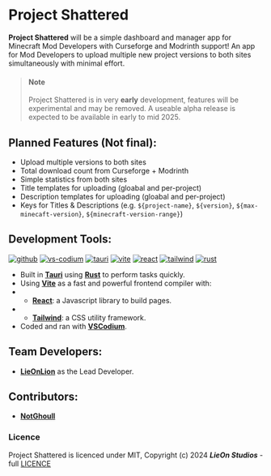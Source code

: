 # Project Shattered

**Project Shattered** will be a simple dashboard and manager app for Minecraft Mod Developers with Curseforge and Modrinth support! An app for Mod Developers to upload multiple new project versions to both sites simultaneously with minimal effort.

> #### Note
> Project Shattered is in very **early** development, features will be experimental and may be removed. 
> A useable alpha release is expected to be available in early to mid 2025.

## Planned Features (Not final):

- Upload multiple versions to both sites
- Total download count from Curseforge + Modrinth
- Simple statistics from both sites
- Title templates for uploading (gloabal and per-project)
- Description templates for uploading (gloabal and per-project)
- Keys for Titles & Descriptions (e.g. `${project-name}`, `${version}`, `${max-minecaft-version}`, `${minecraft-version-range}`)

## Development Tools:

[![github](https://cdn.jsdelivr.net/npm/@intergrav/devins-badges@3/assets/compact-minimal/available/github_vector.svg)](https://github.com/)
[![vs-codium](https://lieonstudios.github.io/assets/v1/badge/compact-minimal/svg/vscodium.svg)](https://vscodium.com/)
[![tauri](https://lieonstudios.github.io/assets/v1/badge/compact-minimal/svg/tauri.svg)](https://v2.tauri.app/)
[![vite](https://lieonstudios.github.io/assets/v1/badge/compact-minimal/svg/vite.svg)](https://vite.dev/)
[![react](https://lieonstudios.github.io/assets/v1/badge/compact-minimal/svg/react.svg)](https://react.dev/)
[![tailwind](https://lieonstudios.github.io/assets/v1/badge/compact-minimal/svg/tailwind.svg)](https://tailwindcss.com/)
[![rust](https://lieonstudios.github.io/assets/v1/badge/compact-minimal/svg/rust.svg)](https://www.rust-lang.org/)

- Built in [**Tauri**](https://v2.tauri.app/) using [**Rust**](https://www.rust-lang.org/) to perform tasks quickly.
- Using [**Vite**](https://vite.dev/) as a fast and powerful frontend compiler with:
- - [**React**](https://react.dev/): a Javascript library to build pages.
- - [**Tailwind**](https://tailwindcss.com/): a CSS utility framework.
- Coded and ran with [**VSCodium**](https://vscodium.com/).

## Team Developers:

- [**LieOnLion**](https://github.com/LieOnLion) as the Lead Developer.

## Contributors:

- [**NotGhoull**](https://github.com/NotGhoull)

### Licence

Project Shattered is licenced under MIT, Copyright (c) 2024 ***LieOn Studios*** - full [LICENCE](https://github.com/LieOnStudios/project-shattered/blob/windows/LICENSE)